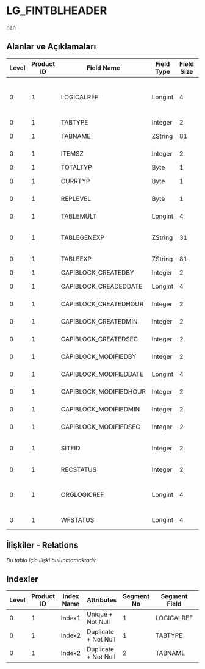 # LG_FINTBLHEADER

nan

## Alanlar ve Açıklamaları

| Level | Product ID | Field Name | Field Type | Field Size | Field Offset | Türkçe Açıklama | Expression |
| ----- | ---------- | ---------- | ---------- | ---------- | ------------ | --------------- | ---------- |
| 0 | 1 | LOGICALREF | Longint | 4 | 0 | Finans Tablosu Kaydı Log. Ref. | Financial Table Records Logical Reference |
| 0 | 1 | TABTYPE | Integer | 2 | 4 | Tablo türü | Table Type |
| 0 | 1 | TABNAME | ZString | 81 | 6 | Tablo adı | Table Name |
| 0 | 1 | ITEMSZ | Integer | 2 | 87 | Kullanımda Değil | Not In Use |
| 0 | 1 | TOTALTYP | Byte | 1 | 89 | Toplam tipi | Total Type |
| 0 | 1 | CURRTYP | Byte | 1 | 90 | Döviz Türü | Currency Type |
| 0 | 1 | REPLEVEL | Byte | 1 | 91 | Rapor seviyesi | Report Level |
| 0 | 1 | TABLEMULT | Longint | 4 | 92 | Tablo katsayısı | Table Factor |
| 0 | 1 | TABLEGENEXP | ZString | 31 | 96 | Tablo açıklaması | Table General Description |
| 0 | 1 | TABLEEXP | ZString | 81 | 127 | Tablo açıklaması | Table Description |
| 0 | 1 | CAPIBLOCK_CREATEDBY | Integer | 2 | 208 | Oluşturan | Created By |
| 0 | 1 | CAPIBLOCK_CREADEDDATE | Longint | 4 | 210 | Oluşturulma Tarihi | Created Date |
| 0 | 1 | CAPIBLOCK_CREATEDHOUR | Integer | 2 | 214 | Oluşturulma Saati | Created Hour |
| 0 | 1 | CAPIBLOCK_CREATEDMIN | Integer | 2 | 216 | Oluşturulma Dakikası | Created Minute |
| 0 | 1 | CAPIBLOCK_CREATEDSEC | Integer | 2 | 218 | Oluşturulma Saniyesi | Created Second |
| 0 | 1 | CAPIBLOCK_MODIFIEDBY | Integer | 2 | 220 | Değiştiren | Modified By |
| 0 | 1 | CAPIBLOCK_MODIFIEDDATE | Longint | 4 | 222 | Değiştirilme Tarihi | Modified Date |
| 0 | 1 | CAPIBLOCK_MODIFIEDHOUR | Integer | 2 | 226 | Değiştirilme Saati | Modified Hour |
| 0 | 1 | CAPIBLOCK_MODIFIEDMIN | Integer | 2 | 228 | Değiştirilme Dakikası | Modified Minute |
| 0 | 1 | CAPIBLOCK_MODIFIEDSEC | Integer | 2 | 230 | Değiştirilme Saniyesi | Modified Second |
| 0 | 1 | SITEID | Integer | 2 | 232 | Veri Merkezi | Data Processing Site |
| 0 | 1 | RECSTATUS | Integer | 2 | 234 | Kayıt Durumu | Record Status |
| 0 | 1 | ORGLOGICREF | Longint | 4 | 236 | Orijinal Kayıt Log. Ref. | Original Record Logical Reference |
| 0 | 1 | WFSTATUS | Longint | 4 | 240 | Kullanımda Değil | Not In Use |

## İlişkiler - Relations

*Bu tablo için ilişki bulunmamaktadır.*

## Indexler

| Level | Product ID | Index Name | Attributes | Segment No | Segment Field | Sense |
| ----- | ---------- | ---------- | ---------- | ---------- | ------------- | ----- |
| 0 | 1 | Index1 | Unique + Not Null | 1 | LOGICALREF | Ascending |
| 0 | 1 | Index2 | Duplicate + Not Null | 1 | TABTYPE | Ascending |
| 0 | 1 | Index2 | Duplicate + Not Null | 2 | TABNAME | Ascending |
